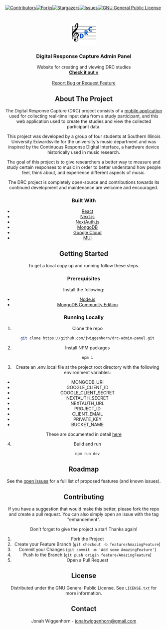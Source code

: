 [![Contributors][contributors-shield]][contributors-url][![Forks][forks-shield]][forks-url][![Stargazers][stars-shield]][stars-url][![Issues][issues-shield]][issues-url][![GNU General Public License][license-shield]][license-url]

<div align="center">
<br />
<div align="center">
  <a href="https://github.com/jwiggenhorn/drc-admin-panel">
    <img src="public/logo.png" alt="Logo" width="80" height="80">
  </a>
<h3 align="center">Digital Response Capture Admin Panel</h3>
  <p align="center">
    Website for creating and viewing DRC studies
    <br />
    <a href="https://drc-admin-panel.vercel.app/"><strong>Check it out »</strong></a>
    <br />
    <br />
    <a href="https://github.com/jwiggenhorn/drc-admin-panel/issues">Report Bug or Request Feature</a>
  </p>
</div>

## About The Project

The Digital Response Capture (DRC) project consists of a [mobile application](https://github.com/jwiggenhorn/drc-app) used for collecting real-time input data from a study participant, and this web application used to create the studies and view the collected participant data.

This project was developed by a group of four students at Southern Illinois University Edwardsville for the university's music department and was inspired by the Continuous Response Digital Interface, a hardware device historically used in music research.

The goal of this project is to give researchers a better way to measure and study certain responses to music in order to better understand how people feel, think about, and experience different aspects of music.

The DRC project is completely open-source and contributions towards its continued development and maintenance are welcome and encouraged.

### Built With

- [React](https://reactjs.org/)
- [Next.js](https://nextjs.org/)
- [NextAuth.js](https://next-auth.js.org/)
- [MongoDB](https://www.mongodb.com/)
- [Google Cloud](https://cloud.google.com/)
- [MUI](https://mui.com/)

## Getting Started

To get a local copy up and running follow these steps.

### Prerequisites

Install the following:

- [Node.js](https://nodejs.org/)
- [MongoDB Community Edition](https://www.mongodb.com/docs/manual/administration/install-community/)

### Running Locally

1. Clone the repo
   ```sh
   git clone https://github.com/jwiggenhorn/drc-admin-panel.git
   ```
2. Install NPM packages
   ```sh
   npm i
   ```
3. Create an .env.local file at the project root directory with the following environment variables:

- MONGODB_URI
- GOOGLE_CLIENT_ID
- GOOGLE_CLIENT_SECRET
- NEXTAUTH_SECRET
- NEXTAUTH_URL
- PROJECT_ID
- CLIENT_EMAIL
- PRIVATE_KEY
- BUCKET_NAME

These are documented in detail [here](https://github.com/jwiggenhorn/drc-admin-panel/wiki/Environment-Variables)

4. Build and run
   ```sh
   npm run dev
   ```

## Roadmap

See the [open issues](https://github.com/jwiggenhorn/drc-admin-panel/issues) for a full list of proposed features (and known issues).

## Contributing

If you have a suggestion that would make this better, please fork the repo and create a pull request. You can also simply open an issue with the tag "enhancement".

Don't forget to give the project a star! Thanks again!

1. Fork the Project
2. Create your Feature Branch (`git checkout -b feature/AmazingFeature`)
3. Commit your Changes (`git commit -m 'Add some AmazingFeature'`)
4. Push to the Branch (`git push origin feature/AmazingFeature`)
5. Open a Pull Request

## License

Distributed under the GNU General Public License. See `LICENSE.txt` for more information.

## Contact

Jonah Wiggenhorn - jonahwiggenhorn@gmail.com

<!-- MARKDOWN LINKS & IMAGES -->
<!-- https://www.markdownguide.org/basic-syntax/#reference-style-links -->

[contributors-shield]: https://img.shields.io/github/contributors/jwiggenhorn/drc-admin-panel.svg?style=for-the-badge
[contributors-url]: https://github.com/jwiggenhorn/drc-admin-panel/graphs/contributors
[forks-shield]: https://img.shields.io/github/forks/jwiggenhorn/drc-admin-panel.svg?style=for-the-badge
[forks-url]: https://github.com/jwiggenhorn/drc-admin-panel/network/members
[stars-shield]: https://img.shields.io/github/stars/jwiggenhorn/drc-admin-panel.svg?style=for-the-badge
[stars-url]: https://github.com/jwiggenhorn/drc-admin-panel/stargazers
[issues-shield]: https://img.shields.io/github/issues/jwiggenhorn/drc-admin-panel.svg?style=for-the-badge
[issues-url]: https://github.com/jwiggenhorn/drc-admin-panel/issues
[license-shield]: https://img.shields.io/github/license/jwiggenhorn/drc-admin-panel.svg?style=for-the-badge
[license-url]: https://github.com/jwiggenhorn/drc-admin-panel/blob/master/LICENSE.txt
